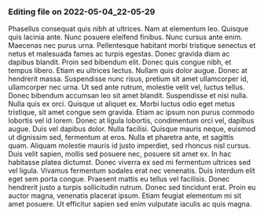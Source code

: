 

### Editing file on 2022-05-04_22-05-29

Phasellus consequat quis nibh at ultrices. Nam at elementum leo. Quisque quis lacinia ante. Nunc posuere eleifend finibus. Nunc cursus ante enim. Maecenas nec purus urna. Pellentesque habitant morbi tristique senectus et netus et malesuada fames ac turpis egestas. Donec gravida diam ac dapibus blandit. Proin sed bibendum elit. Donec quis congue nibh, et tempus libero. Etiam eu ultrices lectus.
Nullam quis dolor augue. Donec at hendrerit massa. Suspendisse nunc risus, pretium sit amet ullamcorper id, ullamcorper nec urna. Ut sed ante rutrum, molestie velit vel, luctus tellus. Donec bibendum accumsan leo sit amet blandit. Suspendisse et nisi nulla. Nulla quis ex orci. Quisque ut aliquet ex. Morbi luctus odio eget metus tristique, sit amet congue sem gravida. Etiam ac ipsum non purus commodo lobortis vel id lorem. Donec at ligula lobortis, condimentum orci vel, dapibus augue. Duis vel dapibus dolor. Nulla facilisi. Quisque mauris neque, euismod ut dignissim sed, fermentum at eros.
Nulla et pharetra ante, et sagittis quam. Aliquam molestie mauris id justo imperdiet, sed rhoncus nisl cursus. Duis velit sapien, mollis sed posuere nec, posuere sit amet ex. In hac habitasse platea dictumst. Donec viverra ex sed mi fermentum ultrices sed vel ligula. Vivamus fermentum sodales erat nec venenatis. Duis interdum elit eget sem porta congue. Praesent mattis eu tellus vel facilisis. Donec hendrerit justo a turpis sollicitudin rutrum. Donec sed tincidunt erat. Proin eu auctor magna, venenatis placerat ipsum. Etiam feugiat elementum mi sit amet posuere. Ut efficitur sapien sed enim vulputate iaculis ac quis magna.


